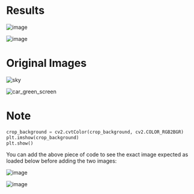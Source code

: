 # Results

![image](https://user-images.githubusercontent.com/84629235/134109577-32aa18e1-9956-44d4-b8e8-807dde916f18.png)

![image](https://user-images.githubusercontent.com/84629235/134109595-0790d0dd-a2c8-476f-b504-e9e02ea1c71f.png)

# Original Images

![sky](https://user-images.githubusercontent.com/84629235/134109641-7df34136-0f12-47d4-b810-45ec6a39770b.jpg)

![car_green_screen](https://user-images.githubusercontent.com/84629235/134109653-811e7f55-e0a0-457f-8053-08f79f3bacc6.jpg)

# Note

```py
crop_background = cv2.cvtColor(crop_background, cv2.COLOR_RGB2BGR)
plt.imshow(crop_background)
plt.show()
```

You can add the above piece of code to see the exact image expected as loaded below before adding the two images:

![image](https://user-images.githubusercontent.com/84629235/134110371-b709e8a2-65b1-432c-accc-94b4000d7f97.png)

![image](https://user-images.githubusercontent.com/84629235/134110386-a621f788-6bcb-4e05-8c79-b9eae5a02730.png)
